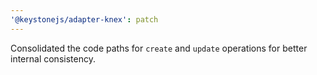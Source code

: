 ```yaml
---
'@keystonejs/adapter-knex': patch
---
```


Consolidated the code paths for `create` and `update` operations for better internal consistency.
